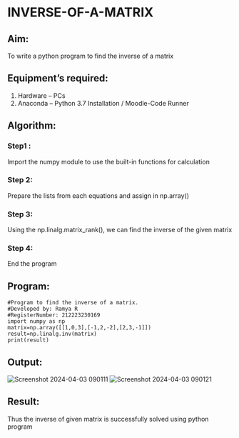 # INVERSE-OF-A-MATRIX
## Aim:
To write a python program to find the inverse of a matrix
## Equipment’s required:
1. 	Hardware – PCs
2. 	Anaconda – Python 3.7 Installation / Moodle-Code Runner
## Algorithm:
### Step1 : 
Import the numpy module to use the built-in functions for calculation
### Step 2: 
Prepare the lists from each equations and assign in np.array()
### Step 3: 
Using the np.linalg.matrix_rank(), we can find the inverse of the given matrix
### Step 4: 
End the program
## Program:
```
#Program to find the inverse of a matrix.
#Developed by: Ramya R
#RegisterNumber: 212223230169
import numpy as np
matrix=np.array([[1,0,3],[-1,2,-2],[2,3,-1]])
result=np.linalg.inv(matrix)
print(result)
```
## Output:
![Screenshot 2024-04-03 090111](https://github.com/ramya23000505/INVERSE-OF-A-MATRIX/assets/149370791/0ea2d73c-7cf2-4b57-98d8-ae2661af15a7)
![Screenshot 2024-04-03 090121](https://github.com/ramya23000505/INVERSE-OF-A-MATRIX/assets/149370791/c503ee26-5b9f-4214-a165-a53dce7309bc)
## Result:
Thus the inverse of given matrix is successfully solved using python program

